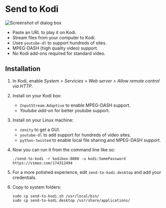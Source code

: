 # Send to Kodi

![Screenshot of dialog box](https://cloud.githubusercontent.com/assets/7693838/16900025/29b53d9c-4c18-11e6-8a74-e6d88c33e503.png)

* Paste an URL to play it on Kodi.
* Stream files from your computer to Kodi.
* Uses `youtube-dl` to support hundreds of sites.
* MPEG-DASH (high quality video) support.
* No Kodi add-ons required for standard video.

## Installation

1. In Kodi, enable *System > Servicies > Web server > Allow remote control via HTTP*.

1. Install on your Kodi box:
   - `InputStream.Adaptive` to enable MPEG-DASH support.
   - *Youtube add-on* for better youtube support.

1. Install on your Linux machine:
   - `zenity` to get a GUI.
   - `youtube-dl` to add support for hundreds of video sites.   
   - `python-twisted` to enable local file sharing and MPEG-DASH support.

1. Now you can run it from the command line like so:

       ./send-to-kodi -r kodibox:8080 -u kodi:SomePassword https://vimeo.com/174312494
   
1. For a more polished experience, edit `send-to-kodi.desktop` and add your credentials.
   
1. Copy to system folders:
   
       sudo cp send-to-kodi.sh /usr/local/bin/
       sudo cp send-to-kodi.desktop /usr/share/applications/
